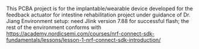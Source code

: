 This PCBA project is for the implantable/wearable device developed for the feedback actuator for intestine rehabilitation project under guidance of Dr. Jiang
Environment setup: need Jlink version 7.88 for successful flash; the rest of the environment conforms with https://academy.nordicsemi.com/courses/nrf-connect-sdk-fundamentals/lessons/lesson-1-nrf-connect-sdk-introduction/
